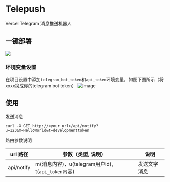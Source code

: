 # Telepush

Vercel Telegram 消息推送机器人

## 一键部署

<a href="https://vercel.com/new/project?template=https://github.com/lwd-temp/telepush"><img src="https://vercel.com/button"></a>

### 环境变量设置
在项目设置中添加`telegram_bot_token`和`api_token`环境变量，如图下图所示（将xxxx换成你的telegram bot token）
![image](https://user-images.githubusercontent.com/4705478/122669874-d113ee80-d1f1-11eb-8add-77587c64053e.png)


## 使用
发送消息
```
curl -X GET http://<your_url>/api/notify?u=123&m=HelloWorld&t=developmenttoken
```

路由参数说明

| url 路径   | 参数（类型, 说明）        | 说明         |
| ---------- | ---------------------- | ------------ |
| api/notify | m(消息内容)，u(telegram用户id)，t(`api_token`内容) | 发送文字消息 |
